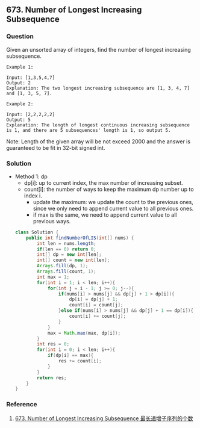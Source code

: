 ## 673. Number of Longest Increasing Subsequence

### Question
Given an unsorted array of integers, find the number of longest increasing subsequence.

```
Example 1:

Input: [1,3,5,4,7]
Output: 2
Explanation: The two longest increasing subsequence are [1, 3, 4, 7] and [1, 3, 5, 7].

Example 2:

Input: [2,2,2,2,2]
Output: 5
Explanation: The length of longest continuous increasing subsequence is 1, and there are 5 subsequences' length is 1, so output 5.
```

Note: Length of the given array will be not exceed 2000 and the answer is guaranteed to be fit in 32-bit signed int. 

### Solution
* Method 1: dp
    * dp[i]: up to current index, the max number of increasing subset.
    * count[i]: the number of ways to keep the maximum dp number up to index i.
        * update the maximum: we update the count to the previous ones, since we only need to append current value to all previous ones.
        * if max is the same, we need to append current value to  all previous ways.
    ```Java
    class Solution {
        public int findNumberOfLIS(int[] nums) {
            int len = nums.length;
            if(len == 0) return 0;
            int[] dp = new int[len];
            int[] count = new int[len];
            Arrays.fill(dp, 1);
            Arrays.fill(count, 1);
            int max = 1;
            for(int i = 1; i < len; i++){
                for(int j = i - 1; j >= 0; j--){
                    if(nums[i] > nums[j] && dp[j] + 1 > dp[i]){
                        dp[i] = dp[j] + 1;
                        count[i] = count[j];
                    }else if(nums[i] > nums[j] && dp[j] + 1 == dp[i]){
                        count[i] += count[j];
                    }
                }
                max = Math.max(max, dp[i]);
            }
            int res = 0;
            for(int i = 0; i < len; i++){
                if(dp[i] == max){
                    res += count[i];
                }
            }
            return res;
        }
    }
    ```

### Reference
1. [673. Number of Longest Increasing Subsequence 最长递增子序列的个数](https://blog.csdn.net/lanchunhui/article/details/51611970)